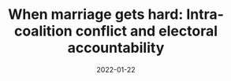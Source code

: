 ---
title: "When marriage gets hard: Intra-coalition conflict and electoral accountability"
collection: publications
permalink: /publication/2022-01-CPS
date: 2022-01-22
venue: 'Comparative Political Studies'
paperurl: '/files/pdf/publications/2022-01-CPS.pdf'
link: 'https://journals.sagepub.com/doi/full/10.1177/00104140211024307'
code: 'https://doi.org/10.7910/DVN/OFP3HG'
citation: 'Plescia, Carolina, and Sylvia Kritzinger. 2022. &quot;When marriage gets hard: Intra-coalition conflict and electoral accountability.&quot; <i>Comparative Political Studies</i> 55(1): 32–59.  doi.org/10.1177/00104140211024'
---